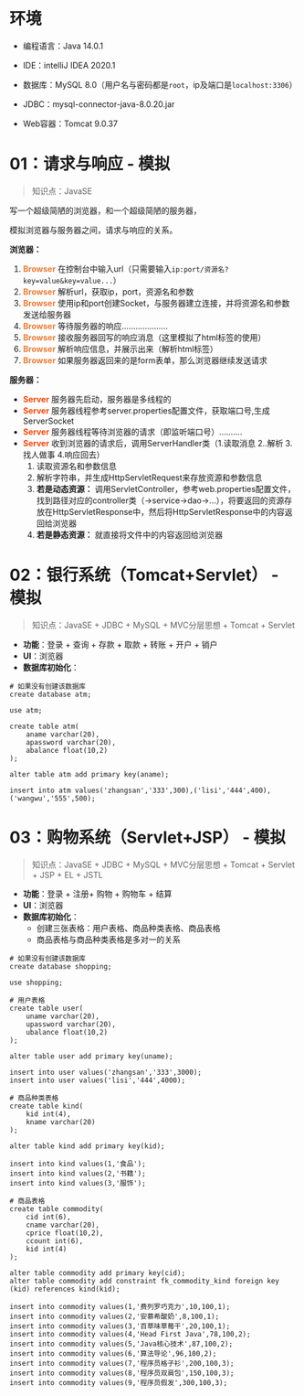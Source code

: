 # 环境

- 编程语言：Java 14.0.1
- IDE：intelliJ IDEA 2020.1
- 数据库：MySQL 8.0（用户名与密码都是`root`，ip及端口是`localhost:3306`）
- JDBC：mysql-connector-java-8.0.20.jar

- Web容器：Tomcat 9.0.37

# 01：请求与响应 - 模拟

> 知识点：JavaSE

写一个超级简陋的浏览器，和一个超级简陋的服务器，

模拟浏览器与服务器之间，请求与响应的关系。

**浏览器：**

1. <font color="#ed7b35">**Browser**</font> 在控制台中输入url（只需要输入`ip:port/资源名?key=value&key=value...`）
2. <font color="#ed7b35">**Browser**</font> 解析url，获取ip，port，资源名和参数
3. <font color="#ed7b35">**Browser**</font> 使用ip和port创建Socket，与服务器建立连接，并将资源名和参数发送给服务器
4. <font color="#ed7b35">**Browser**</font> 等待服务器的响应....................
5. <font color="#ed7b35">**Browser**</font> 接收服务器回写的响应消息（这里模拟了html标签的使用）
6. <font color="#ed7b35">**Browser**</font> 解析响应信息，并展示出来（解析html标签）
7. <font color="#ed7b35">**Browser**</font> 如果服务器返回来的是form表单，那么浏览器继续发送请求

**服务器：**

- <font color="#f40">**Server**</font> 服务器先启动，服务器是多线程的
- <font color="#f40">**Server**</font> 服务器线程参考server.properties配置文件，获取端口号,生成ServerSocket
- <font color="#f40">**Server**</font> 服务器线程等待浏览器的请求（即监听端口号）..........
- <font color="#f40">**Server**</font> 收到浏览器的请求后，调用ServerHandler类（1.读取消息 2..解析 3.找人做事 4.响应回去）
	1. 读取资源名和参数信息
	2. 解析字符串，并生成HttpServletRequest来存放资源和参数信息
	3. **若是动态资源：** 调用ServletController，参考web.properties配置文件，找到路径对应的controller类（->service->dao->...），将要返回的资源存放在HttpServletResponse中，然后将HttpServletResponse中的内容返回给浏览器
	4. **若是静态资源：** 就直接将文件中的内容返回给浏览器

# 02：银行系统（Tomcat+Servlet） - 模拟

>  知识点：JavaSE + JDBC + MySQL + MVC分层思想 + Tomcat + Servlet

- **功能**：登录 + 查询 + 存款  + 取款 + 转账 + 开户 + 销户
- **UI**：浏览器
- **数据库初始化**：

```mysql
# 如果没有创建该数据库
create database atm;

use atm;

create table atm(
	aname varchar(20),
	apassword varchar(20),
	abalance float(10,2)
);

alter table atm add primary key(aname);

insert into atm values('zhangsan','333',300),('lisi','444',400),('wangwu','555',500);
```

# 03：购物系统（Servlet+JSP） - 模拟

> 知识点：JavaSE + JDBC + MySQL + MVC分层思想 + Tomcat + Servlet + JSP + EL + JSTL

- **功能**：登录 + 注册+ 购物 + 购物车 + 结算
- **UI**：浏览器
- **数据库初始化**：
  - 创建三张表格：用户表格、商品种类表格、商品表格
  - 商品表格与商品种类表格是多对一的关系

```mysql
# 如果没有创建该数据库
create database shopping;

use shopping;

# 用户表格
create table user(
	uname varchar(20),
	upassword varchar(20),
    ubalance float(10,2)
);

alter table user add primary key(uname);

insert into user values('zhangsan','333',3000);
insert into user values('lisi','444',4000);

# 商品种类表格
create table kind(
	kid int(4),
	kname varchar(20)
);

alter table kind add primary key(kid);

insert into kind values(1,'食品');
insert into kind values(2,'书籍');
insert into kind values(3,'服饰');

# 商品表格
create table commodity(
	cid int(6),
	cname varchar(20),
	cprice float(10,2),
    ccount int(6),
	kid int(4)
);

alter table commodity add primary key(cid);
alter table commodity add constraint fk_commodity_kind foreign key (kid) references kind(kid);

insert into commodity values(1,'费列罗巧克力',10,100,1);
insert into commodity values(2,'安慕希酸奶',8,100,1);
insert into commodity values(3,'百草味草莓干',20,100,1);
insert into commodity values(4,'Head First Java',78,100,2);
insert into commodity values(5,'Java核心技术',87,100,2);
insert into commodity values(6,'算法导论',96,100,2);
insert into commodity values(7,'程序员格子衫',200,100,3);
insert into commodity values(8,'程序员双肩包',150,100,3);
insert into commodity values(9,'程序员假发',300,100,3);
```